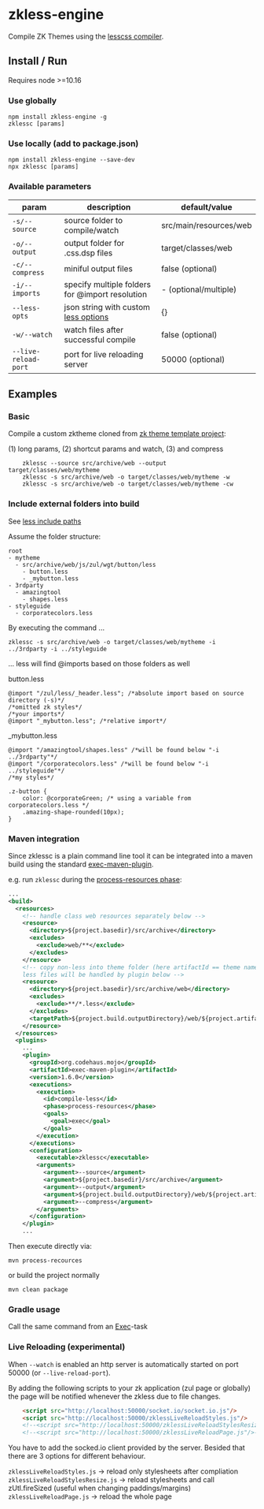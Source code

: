 # zkless-engine
Compile ZK Themes using the [lesscss compiler](http://lesscss.org/).


## Install / Run

Requires node >=10.16

### Use globally

    npm install zkless-engine -g
    zklessc [params]
    
### Use locally (add to package.json)

    npm install zkless-engine --save-dev
    npx zklessc [params]

### Available parameters

| param           | description                                     | default/value           |
| --------------- | ----------------------------------------------- | ----------------------- |
| `-s/--source`   | source folder to compile/watch                  | src/main/resources/web  |
| `-o/--output`   | output folder for .css.dsp files                | target/classes/web      |
| `-c/--compress` | miniful output files                            | false (optional)        |
| `-i/--imports`  | specify multiple folders for @import resolution | - (optional/multiple)   |
| `--less-opts`   | json string with custom [less options](http://lesscss.org/usage/#less-options)  | {} |
| `-w/--watch`    | watch files after successful compile            | false (optional)        |
| `--live-reload-port` | port for live reloading server             | 50000 (optional)        |

## Examples

### Basic

Compile a custom zktheme cloned from [zk theme template project](https://github.com/zkoss/zkThemeTemplate):

(1) long params, (2) shortcut params and watch, (3) and compress

```
    zklessc --source src/archive/web --output target/classes/web/mytheme
    zklessc -s src/archive/web -o target/classes/web/mytheme -w
    zklessc -s src/archive/web -o target/classes/web/mytheme -cw
```

### Include external folders into build 

See [less include paths](http://lesscss.org/usage/#less-options-include-paths)

Assume the folder structure:
```
root
- mytheme 
  - src/archive/web/js/zul/wgt/button/less
    - button.less
    - _mybutton.less
- 3rdparty
  - amazingtool
    - shapes.less
- styleguide
  - corporatecolors.less
```

By executing the command ...

    zklessc -s src/archive/web -o target/classes/web/mytheme -i ../3rdparty -i ../styleguide

... less will find @imports based on those folders as well

button.less
```less
@import "/zul/less/_header.less"; /*absolute import based on source directory (-s)*/
/*omitted zk styles*/
/*your imports*/
@import "_mybutton.less"; /*relative import*/
```

_mybutton.less
```less
@import "/amazingtool/shapes.less" /*will be found below "-i ../3rdparty"*/
@import "/corporatecolors.less" /*will be found below "-i ../styleguide"*/
/*my styles*/

.z-button {
    color: @corporateGreen; /* using a variable from corporatecolors.less */
    .amazing-shape-rounded(10px);
}
```

### Maven integration

Since zklessc is a plain command line tool it can be integrated into a maven build using the standard [exec-maven-plugin](https://www.mojohaus.org/exec-maven-plugin/index.html).

e.g. run `zklessc` during the [process-resources phase](https://maven.apache.org/guides/introduction/introduction-to-the-lifecycle):

```xml
...
<build>
  <resources>
    <!-- handle class web resources separately below -->
    <resource>
      <directory>${project.basedir}/src/archive</directory>
      <excludes>
        <exclude>web/**</exclude>
      </excludes>
    </resource>
    <!-- copy non-less into theme folder (here artifactId == theme name), 
    less files will be handled by plugin below -->
    <resource>
      <directory>${project.basedir}/src/archive/web</directory>
      <excludes>
        <exclude>**/*.less</exclude>
      </excludes>
      <targetPath>${project.build.outputDirectory}/web/${project.artifactId}</targetPath>
    </resource>
  </resources>
  <plugins>
    ...
    <plugin>
      <groupId>org.codehaus.mojo</groupId>
      <artifactId>exec-maven-plugin</artifactId>
      <version>1.6.0</version>
      <executions>
        <execution>
          <id>compile-less</id>
          <phase>process-resources</phase>
          <goals>
            <goal>exec</goal>
          </goals>
        </execution>
      </executions>
      <configuration>
        <executable>zklessc</executable>
        <arguments>
          <argument>--source</argument>
          <argument>${project.basedir}/src/archive</argument>
          <argument>--output</argument>
          <argument>${project.build.outputDirectory}/web/${project.artifactId}</argument>
          <argument>--compress</argument>
        </arguments>
      </configuration>
    </plugin>
    ...
```

Then execute directly via:

    mvn process-recources

or build the project normally

    mvn clean package

### Gradle usage

Call the same command from an [Exec](https://docs.gradle.org/current/dsl/org.gradle.api.tasks.Exec.html)-task

### Live Reloading (experimental)

When `--watch` is enabled an http server is automatically started on port 50000 (or `--live-reload-port`).

By adding the following scripts to your zk application (zul page or globally) the page will be notified whenever the zkless due to file changes.

```html
    <script src="http://localhost:50000/socket.io/socket.io.js"/>
    <script src="http://localhost:50000/zklessLiveReloadStyles.js"/>
    <!--<script src="http://localhost:50000/zklessLiveReloadStylesResize.js"/>-->
    <!--<script src="http://localhost:50000/zklessLiveReloadPage.js"/>-->
```

You have to add the socked.io client provided by the server.
Besided that there are 3 options for different behaviour.

```zklessLiveReloadStyles.js``` -> reload only stylesheets after compliation
```zklessLiveReloadStylesResize.js``` -> reload stylesheets and call zUtl.fireSized (useful when changing paddings/margins)
```zklessLiveReloadPage.js``` -> reload the whole page


